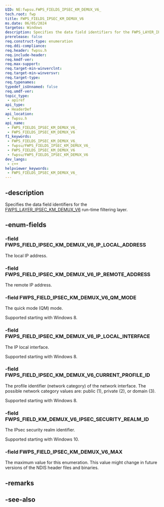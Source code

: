 ```yaml
---
UID: NE:fwpsu.FWPS_FIELDS_IPSEC_KM_DEMUX_V6_
tech.root: fwp
title: FWPS_FIELDS_IPSEC_KM_DEMUX_V6
ms.date: 06/05/2024
targetos: Windows
description: Specifies the data field identifiers for the FWPS_LAYER_IPSEC_KM_DEMUX_V6 run-time filtering layer.
prerelease: false
req.construct-type: enumeration
req.ddi-compliance: 
req.header: fwpsu.h
req.include-header: 
req.kmdf-ver: 
req.max-support: 
req.target-min-winverclnt: 
req.target-min-winversvr: 
req.target-type: 
req.typenames: 
typedef_isUnnamed: false
req.umdf-ver: 
topic_type:
 - apiref
api_type:
 - HeaderDef
api_location:
 - fwpsu.h
api_name:
 - FWPS_FIELDS_IPSEC_KM_DEMUX_V6_
 - FWPS_FIELDS_IPSEC_KM_DEMUX_V6
f1_keywords:
 - FWPS_FIELDS_IPSEC_KM_DEMUX_V6_
 - fwpsu/FWPS_FIELDS_IPSEC_KM_DEMUX_V6_
 - FWPS_FIELDS_IPSEC_KM_DEMUX_V6
 - fwpsu/FWPS_FIELDS_IPSEC_KM_DEMUX_V6
dev_langs:
 - c++
helpviewer_keywords:
 - FWPS_FIELDS_IPSEC_KM_DEMUX_V6_
---
```


## -description

Specifies the data field identifiers for the [FWPS_LAYER_IPSEC_KM_DEMUX_V6](./ne-fwpsu-fwps_builtin_layers.md) run-time filtering layer.

## -enum-fields

### -field FWPS_FIELD_IPSEC_KM_DEMUX_V6_IP_LOCAL_ADDRESS

The local IP address.

### -field FWPS_FIELD_IPSEC_KM_DEMUX_V6_IP_REMOTE_ADDRESS

The remote IP address.

### -field FWPS_FIELD_IPSEC_KM_DEMUX_V6_QM_MODE

The quick mode (QM) mode.

Supported starting with Windows 8.

### -field FWPS_FIELD_IPSEC_KM_DEMUX_V6_IP_LOCAL_INTERFACE

The IP local interface.

Supported starting with Windows 8.

### -field FWPS_FIELD_IPSEC_KM_DEMUX_V6_CURRENT_PROFILE_ID

The profile identifier (network category) of the network interface. The possible network category values are: public (1), private (2), or domain (3).

Supported starting with Windows 8.

### -field FWPS_FIELD_KM_DEMUX_V6_IPSEC_SECURITY_REALM_ID

The IPsec security realm identifier.

Supported starting with Windows 10.

### -field FWPS_FIELD_IPSEC_KM_DEMUX_V6_MAX

The maximum value for this enumeration. This value might change in future versions of the NDIS
header files and binaries.

## -remarks

## -see-also
